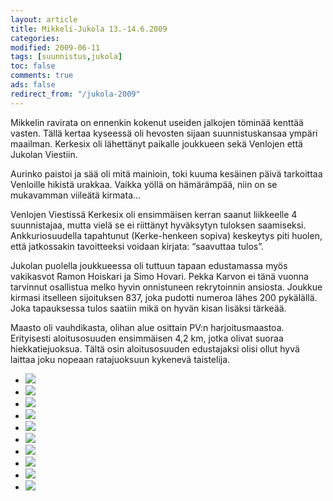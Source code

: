 ```yaml
--- 
layout: article 
title: Mikkeli-Jukola 13.-14.6.2009 
categories: 
modified: 2009-06-11 
tags: [suunnistus,jukola]
toc: false 
comments: true 
ads: false 
redirect_from: "/jukola-2009" 
--- 
```


Mikkelin ravirata on ennenkin kokenut useiden jalkojen töminää kenttää
vasten. Tällä kertaa kyseessä oli hevosten sijaan suunnistuskansaa
ympäri maailman. Kerkesix oli lähettänyt paikalle joukkueen sekä
Venlojen että Jukolan Viestiin.

Aurinko paistoi ja sää oli mitä mainioin, toki kuuma kesäinen päivä
tarkoittaa Venloille hikistä urakkaa. Vaikka yöllä on hämärämpää, niin
on se mukavamman viileätä kirmata…

Venlojen Viestissä Kerkesix oli ensimmäisen kerran saanut liikkeelle 4
suunnistajaa, mutta vielä se ei riittänyt hyväksytyn tuloksen
saamiseksi. Ankkuriosuudella tapahtunut (Kerke-henkeen sopiva) keskeytys
piti huolen, että jatkossakin tavoitteeksi voidaan kirjata: “saavuttaa
tulos”.

Jukolan puolella joukkueessa oli tuttuun tapaan edustamassa myös
vakikasvot Ramon Hoiskari ja Simo Hovari. Pekka Karvon ei tänä vuonna
tarvinnut osallistua melko hyvin onnistuneen rekrytoinnin ansiosta.
Joukkue kirmasi itselleen sijoituksen 837, joka pudotti numeroa lähes
200 pykälällä. Joka tapauksessa tulos saatiin mikä on hyvän kisan
lisäksi tärkeää.

Maasto oli vauhdikasta, olihan alue osittain PV:n harjoitusmaastoa.
Erityisesti aloitusosuuden ensimmäisen 4,2 km, jotka olivat suoraa
hiekkatiejuoksua. Tältä osin aloitusosuuden edustajaksi olisi ollut hyvä
laittaa joku nopeaan ratajuoksuun kykenevä taistelija.

<div class="image-gallery">

-   [![](/Media/Default/ImageGalleries/jukola-2009/Thumbnails/20090613%20MikkeliJukola%20007.jpg)](/Media/Default/ImageGalleries/jukola-2009/20090613%20MikkeliJukola%20007.jpg)
-   [![](/Media/Default/ImageGalleries/jukola-2009/Thumbnails/20090613%20MikkeliJukola%20016.jpg)](/Media/Default/ImageGalleries/jukola-2009/20090613%20MikkeliJukola%20016.jpg)
-   [![](/Media/Default/ImageGalleries/jukola-2009/Thumbnails/20090613%20MikkeliJukola%20018.jpg)](/Media/Default/ImageGalleries/jukola-2009/20090613%20MikkeliJukola%20018.jpg)
-   [![](/Media/Default/ImageGalleries/jukola-2009/Thumbnails/20090613%20MikkeliJukola%20033.jpg)](/Media/Default/ImageGalleries/jukola-2009/20090613%20MikkeliJukola%20033.jpg)
-   [![](/Media/Default/ImageGalleries/jukola-2009/Thumbnails/20090613%20MikkeliJukola%20048.jpg)](/Media/Default/ImageGalleries/jukola-2009/20090613%20MikkeliJukola%20048.jpg)
-   [![](/Media/Default/ImageGalleries/jukola-2009/Thumbnails/20090613%20MikkeliJukola%20054.jpg)](/Media/Default/ImageGalleries/jukola-2009/20090613%20MikkeliJukola%20054.jpg)
-   [![](/Media/Default/ImageGalleries/jukola-2009/Thumbnails/20090613%20MikkeliJukola%20056.jpg)](/Media/Default/ImageGalleries/jukola-2009/20090613%20MikkeliJukola%20056.jpg)
-   [![](/Media/Default/ImageGalleries/jukola-2009/Thumbnails/20090613%20MikkeliJukola%20060.jpg)](/Media/Default/ImageGalleries/jukola-2009/20090613%20MikkeliJukola%20060.jpg)
-   [![](/Media/Default/ImageGalleries/jukola-2009/Thumbnails/20090613%20MikkeliJukola%20062.jpg)](/Media/Default/ImageGalleries/jukola-2009/20090613%20MikkeliJukola%20062.jpg)
-   [![](/Media/Default/ImageGalleries/jukola-2009/Thumbnails/20090613%20MikkeliJukola%20064.jpg)](/Media/Default/ImageGalleries/jukola-2009/20090613%20MikkeliJukola%20064.jpg)

</div>
